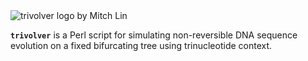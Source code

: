 <img src="https://github.com/chasewnelson/trivolver/blob/master/trivolver_logo.png?raw=true" alt="trivolver logo by Mitch Lin" align="middle">

**`trivolver`** is a Perl script for simulating non-reversible DNA sequence evolution on a fixed bifurcating tree using trinucleotide context.